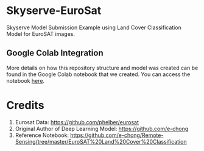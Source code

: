 # Skyserve-EuroSat
Skyserve Model Submission Example using Land Cover Classification Model for EuroSAT images.

## Google Colab Integration
More details on how this repository structure and model was created can be found in the Google Colab notebook that we created. You can access the notebook [here](https://colab.research.google.com/drive/1qrXvFBIrMkR4ras0LolD_whcjVhHcPmH?usp=sharing).


# Credits
1.   Eurosat Data: https://github.com/phelber/eurosat
2.   Original Author of Deep Learning Model: https://github.com/e-chong
3.   Reference Notebook: https://github.com/e-chong/Remote-Sensing/tree/master/EuroSAT%20Land%20Cover%20Classification

